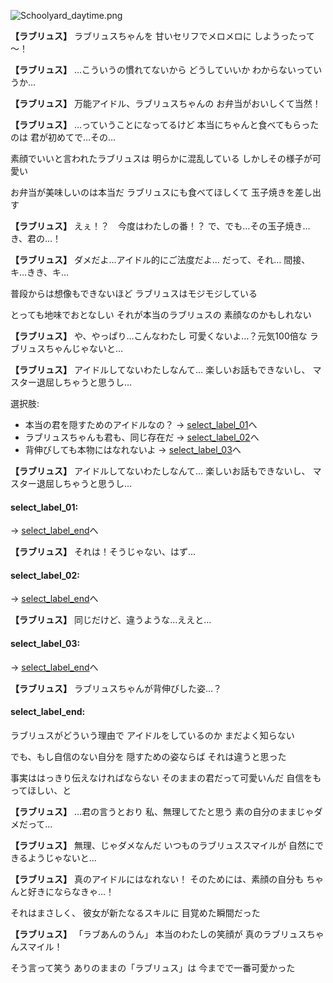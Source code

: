 
![Schoolyard_daytime.png](../images/backgrounds/Schoolyard_daytime.png)

**【ラブリュス】**
ラブリュスちゃんを
甘いセリフでメロメロに
しようったって～！

**【ラブリュス】**
…こういうの慣れてないから
どうしていいか
わからないっていうか…

**【ラブリュス】**
万能アイドル、ラブリュスちゃんの
お弁当がおいしくて当然！

**【ラブリュス】**
…っていうことになってるけど
本当にちゃんと食べてもらったのは
君が初めてで…その…

素顔でいいと言われたラブリュスは
明らかに混乱している
しかしその様子が可愛い

お弁当が美味しいのは本当だ
ラブリュスにも食べてほしくて
玉子焼きを差し出す

**【ラブリュス】**
えぇ！？　今度はわたしの番！？
で、でも…その玉子焼き…
き、君の…！

**【ラブリュス】**
ダメだよ…アイドル的にご法度だよ…
だって、それ…
間接、キ…きき、キ…

普段からは想像もできないほど
ラブリュスはモジモジしている

とっても地味でおとなしい
それが本当のラブリュスの
素顔なのかもしれない

**【ラブリュス】**
や、やっぱり…こんなわたし
可愛くないよ…？元気100倍な
ラブリュスちゃんじゃないと…

**【ラブリュス】**
アイドルしてないわたしなんて…
楽しいお話もできないし、
マスター退屈しちゃうと思うし…

選択肢:
- 本当の君を隠すためのアイドルなの？ → [select_label_01](#select_label_01)へ
- ラブリュスちゃんも君も、同じ存在だ → [select_label_02](#select_label_02)へ
- 背伸びしても本物にはなれないよ → [select_label_03](#select_label_03)へ


**【ラブリュス】**
アイドルしてないわたしなんて…
楽しいお話もできないし、
マスター退屈しちゃうと思うし…

#### select_label_01:
 → [select_label_end](#select_label_end)へ

**【ラブリュス】**
それは！そうじゃない、はず…

#### select_label_02:
 → [select_label_end](#select_label_end)へ

**【ラブリュス】**
同じだけど、違うような…ええと…

#### select_label_03:
 → [select_label_end](#select_label_end)へ

**【ラブリュス】**
ラブリュスちゃんが背伸びした姿…？

#### select_label_end:

ラブリュスがどういう理由で
アイドルをしているのか
まだよく知らない

でも、もし自信のない自分を
隠すための姿ならば
それは違うと思った

事実ははっきり伝えなければならない
そのままの君だって可愛いんだ
自信をもってほしい、と

**【ラブリュス】**
…君の言うとおり
私、無理してたと思う
素の自分のままじゃダメだって…

**【ラブリュス】**
無理、じゃダメなんだ
いつものラブリュススマイルが
自然にできるようじゃないと…

**【ラブリュス】**
真のアイドルにはなれない！
そのためには、素顔の自分も
ちゃんと好きにならなきゃ…！

それはまさしく、
彼女が新たなるスキルに
目覚めた瞬間だった

**【ラブリュス】**
「ラブあんのうん」
本当のわたしの笑顔が
真のラブリュスちゃんスマイル！

そう言って笑う
ありのままの「ラブリュス」は
今までで一番可愛かった
